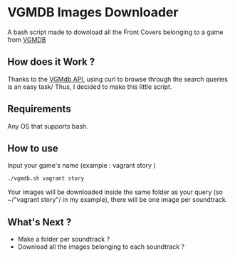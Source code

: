 # VGMDB Images Downloader
A bash script made to download all the Front Covers belonging to a game from [VGMDB](https://vgmdb.net/)

## How does it Work ?

Thanks to the [VGMdb API](http://vgmdb.info/), using curl to browse through the search queries is an easy task/ Thus, I decided to make this little script.

## Requirements
Any OS that supports bash.

## How to use

Input your game's name (example : vagrant story )


```bash
./vgmdb.sh vagrant story
```
Your images will be downloaded inside the same folder as your query (so ~/"vagrant story"/ in my example), there will be one image per soundtrack.

## What's Next ?

* Make a folder per soundtrack ?
* Download all the images belonging to each soundtrack ?